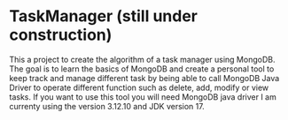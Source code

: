 # TaskManager (still under construction)
This a project to create the algorithm of a task manager using MongoDB. The goal is to learn the basics of MongoDB and create a personal tool to keep track and manage different task by being able to call MongoDB Java Driver to operate different function such as delete, add, modify or view tasks. If you want to use this tool you will need MongoDB java driver I am currenty using the version 3.12.10 and JDK version 17.
